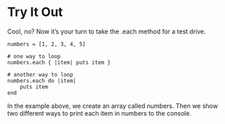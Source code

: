 # Try It Out

Cool, no? Now it’s your turn to take the .each method for a test drive.

    numbers = [1, 2, 3, 4, 5]

    # one way to loop
    numbers.each { |item| puts item }

    # another way to loop
    numbers.each do |item|
        puts item
    end

In the example above, we create an array called numbers.
Then we show two different ways to print each item in numbers to the console.

